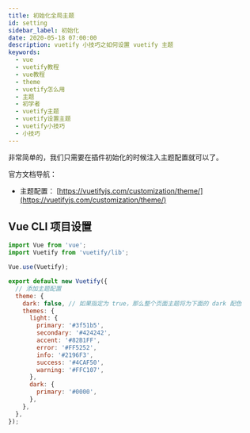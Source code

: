 ```yaml
---
title: 初始化全局主题
id: setting
sidebar_label: 初始化
date: 2020-05-18 07:00:00
description: vuetify 小技巧之如何设置 vuetify 主题
keywords:
  - vue
  - vuetify教程
  - vue教程
  - theme
  - vuetify怎么用
  - 主题
  - 初学者
  - vuetify主题
  - vuetify设置主题
  - vuetify小技巧
  - 小技巧
---
```


非常简单的，我们只需要在插件初始化的时候注入主题配置就可以了。

官方文档导航：

- 主题配置： [https://vuetifyjs.com/customization/theme/](https://vuetifyjs.com/customization/theme/)

## Vue CLI 项目设置

```js title="src\plugins\vuetify.js"
import Vue from 'vue';
import Vuetify from 'vuetify/lib';

Vue.use(Vuetify);

export default new Vuetify({
  // 添加主题配置
  theme: {
    dark: false, // 如果指定为 true，那么整个页面主题将为下面的 dark 配色
    themes: {
      light: {
        primary: '#3f51b5',
        secondary: '#424242',
        accent: '#82B1FF',
        error: '#FF5252',
        info: '#2196F3',
        success: '#4CAF50',
        warning: '#FFC107',
      },
      dark: {
        primary: '#0000',
      },
    },
  },
});
```
